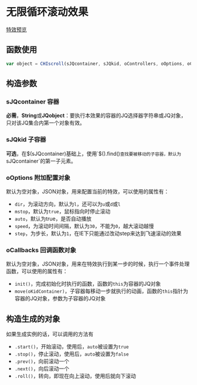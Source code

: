 # 无限循环滚动效果

[特效预览](http://vrbvillor.github.io/effects/scroll/scroll.html)

## 函数使用

```javascript
var object = CHIscroll(sJQcontainer, sJQkid, oControllers, oOptions, oCallbacks);
```

## 构造参数

### sJQcontainer 容器

**必需**，**String**或**JQobject**：要执行本效果的容器的JQ选择器字符串或JQ对象，只对该JQ集合内第一个对象有效。

### sJQkid 子容器
**可选**，在$(sJQcontainer)基础上，使用`$().find()`查找要被移动的子容器，默认为`sJQcontainer`的第一子元素。

### oOptions 附加配置对象 

默认为空对象，JSON对象，用来配置当前的特效，可以使用的属性有：  

+ `dir`，为滚动方向，默认为`l`，还可以为`u`或`d`或`l`  
+ `mstop`，默认为`true`，鼠标指向时停止滚动
+ `auto`，默认为true，是否自动播放
+ `speed`，为滚动时间间隔，默认为`30`，不能为`0`，越大滚动越慢
+ `step`，为步长，默认为`1`，在IE下只能通过改动step来达到飞速滚动的效果


### oCallbacks 回调函数对象

默认为空对象，JSON对象，用来在特效执行到某一步的时候，执行一个事件处理函数，可以使用的属性有： 

+ `init()`，完成初始化时执行的函数，函数的`this`为容器的JQ对象
+ `move(oKidContainer)`，子容器每移动一步就执行的动画，函数的`this`指针为容器的JQ对象，参数为子容器的JQ对象
## 构造生成的对象  

如果生成实例的话，可以调用的方法有  

+ `.start()`，开始滚动，使用后，`auto`被设置为`true`
+ `.stop()`，停止滚动，使用后，`auto`被设置为`false`
+ `.prev()`，向前滚动一个
+ `.next()`，向后滚动一个
+ `.roll()`，转向，即现在向上滚动，使用后就向下滚动



